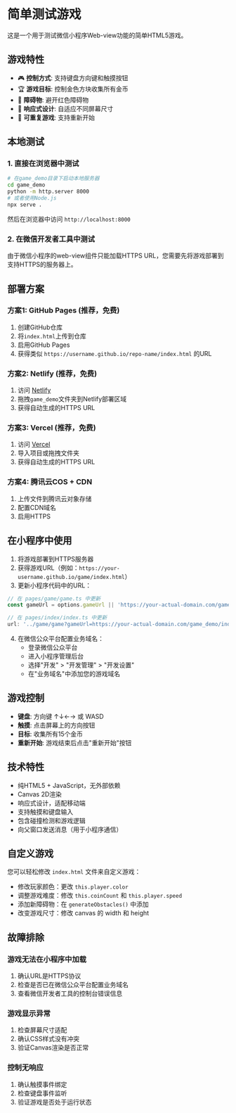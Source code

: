 # 简单测试游戏

这是一个用于测试微信小程序Web-view功能的简单HTML5游戏。

## 游戏特性

- 🎮 **控制方式**: 支持键盘方向键和触摸按钮
- 🏆 **游戏目标**: 控制金色方块收集所有金币
- 🚧 **障碍物**: 避开红色障碍物
- 📱 **响应式设计**: 自适应不同屏幕尺寸
- 🔄 **可重复游戏**: 支持重新开始

## 本地测试

### 1. 直接在浏览器中测试
```bash
# 在game_demo目录下启动本地服务器
cd game_demo
python -m http.server 8000
# 或者使用Node.js
npx serve .
```

然后在浏览器中访问 `http://localhost:8000`

### 2. 在微信开发者工具中测试
由于微信小程序的web-view组件只能加载HTTPS URL，您需要先将游戏部署到支持HTTPS的服务器上。

## 部署方案

### 方案1: GitHub Pages (推荐，免费)

1. 创建GitHub仓库
2. 将`index.html`上传到仓库
3. 启用GitHub Pages
4. 获得类似 `https://username.github.io/repo-name/index.html` 的URL

### 方案2: Netlify (推荐，免费)

1. 访问 [Netlify](https://netlify.com)
2. 拖拽`game_demo`文件夹到Netlify部署区域
3. 获得自动生成的HTTPS URL

### 方案3: Vercel (推荐，免费)

1. 访问 [Vercel](https://vercel.com)
2. 导入项目或拖拽文件夹
3. 获得自动生成的HTTPS URL

### 方案4: 腾讯云COS + CDN

1. 上传文件到腾讯云对象存储
2. 配置CDN域名
3. 启用HTTPS

## 在小程序中使用

1. 将游戏部署到HTTPS服务器
2. 获得游戏URL（例如：`https://your-username.github.io/game/index.html`）
3. 更新小程序代码中的URL：

```typescript
// 在 pages/game/game.ts 中更新
const gameUrl = options.gameUrl || 'https://your-actual-domain.com/game_demo/index.html'

// 在 pages/index/index.ts 中更新
url: '../game/game?gameUrl=https://your-actual-domain.com/game_demo/index.html'
```

4. 在微信公众平台配置业务域名：
   - 登录微信公众平台
   - 进入小程序管理后台
   - 选择"开发" > "开发管理" > "开发设置"
   - 在"业务域名"中添加您的游戏域名

## 游戏控制

- **键盘**: 方向键 ↑↓←→ 或 WASD
- **触摸**: 点击屏幕上的方向按钮
- **目标**: 收集所有15个金币
- **重新开始**: 游戏结束后点击"重新开始"按钮

## 技术特性

- 纯HTML5 + JavaScript，无外部依赖
- Canvas 2D渲染
- 响应式设计，适配移动端
- 支持触摸和键盘输入
- 包含碰撞检测和游戏逻辑
- 向父窗口发送消息（用于小程序通信）

## 自定义游戏

您可以轻松修改 `index.html` 文件来自定义游戏：

- 修改玩家颜色：更改 `this.player.color`
- 调整游戏难度：修改 `this.coinCount` 和 `this.player.speed`
- 添加新障碍物：在 `generateObstacles()` 中添加
- 改变游戏尺寸：修改 canvas 的 width 和 height

## 故障排除

### 游戏无法在小程序中加载
1. 确认URL是HTTPS协议
2. 检查是否已在微信公众平台配置业务域名
3. 查看微信开发者工具的控制台错误信息

### 游戏显示异常
1. 检查屏幕尺寸适配
2. 确认CSS样式没有冲突
3. 验证Canvas渲染是否正常

### 控制无响应
1. 确认触摸事件绑定
2. 检查键盘事件监听
3. 验证游戏是否处于运行状态 